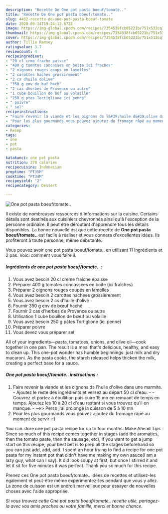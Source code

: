```yaml
---
description: "Recette De One pot pasta boeuf/tomate.."
title: "Recette De One pot pasta boeuf/tomate.."
slug: 4432-recette-de-one-pot-pasta-boeuf-tomate
date: 2020-09-14T19:24:12.672Z
image: https://img-global.cpcdn.com/recipes/7354538fcb65221b/751x532cq70/one-pot-pasta-boeuftomate-photo-principale-de-la-recette.jpg
thumbnail: https://img-global.cpcdn.com/recipes/7354538fcb65221b/751x532cq70/one-pot-pasta-boeuftomate-photo-principale-de-la-recette.jpg
cover: https://img-global.cpcdn.com/recipes/7354538fcb65221b/751x532cq70/one-pot-pasta-boeuftomate-photo-principale-de-la-recette.jpg
author: Tillie Ramsey
ratingvalue: 3.7
reviewcount: 4
recipeingredient:
- "20 cl crme frache paisse"
- "400 g tomates concasses en boite ici fraches"
- "2 oignons rouges coups en lamelles"
- "2 carottes haches grossirement"
- "2 cs dhuile dolive"
- "350 g env de buf hach"
- "2 cas dherbes de Provence ou autre"
- "1 cube bouillon de buf ou volaille"
- "250 g ptes Tortiglione ici penne"
- " poivre"
- " sel"
recipeinstructions:
- "Faire revenir la viande et les oignons ds l&#39;huile d&#39;olive dans une marmite. Ajoutez le reste des ingrédients et versez au départ 50 cl d&#39;eau.  Couvrez et portez à ébullition puis cuire 15 mn en remuant de temps en temps. Ajoutez les 10 à 20 cl d&#39;eau restant si vous trouvez qu&#39;il en manque. ==&gt;&gt; Perso j&#39;ai prolongé la cuisson de 5 à 10 mn."
- "Pour les plus gourmands vous pouvez ajoutez du fromage râpé au moment de servir :-)"
categories:
- Resep
tags:
- one
- pot
- pasta

katakunci: one pot pasta 
nutrition: 278 calories
recipecuisine: Indonesian
preptime: "PT35M"
cooktime: "PT34M"
recipeyield: "2"
recipecategory: Dessert

---
```



![One pot pasta boeuf/tomate..](https://img-global.cpcdn.com/recipes/7354538fcb65221b/751x532cq70/one-pot-pasta-boeuftomate-photo-principale-de-la-recette.jpg)

Il existe de nombreuses ressources d'informations sur la cuisine. Certains détails sont destinés aux cuisiniers chevronnés ainsi qu'à l'exception de la personne ordinaire. Il peut être déroutant d'apprendre tous les détails disponibles. La bonne nouvelle est que cette recette de <strong> One pot pasta boeuf/tomate.. </strong> est facile à réaliser et vous donnera d'excellentes idées. Ils profiteront à toute personne, même débutante.

<!--inarticleads1-->

Vous pouvez avoir one pot pasta boeuf/tomate.. en utilisant 11 Ingrédients et 2 pas. Voici comment vous faire il.

##### Ingrédients de one pot pasta boeuf/tomate.. :

1. Vous avez besoin 20 cl crème fraîche épaisse
1. Préparer 400 g tomates concassées en boite (ici fraîches)
1. Préparer 2 oignons rouges coupés en lamelles
1. Vous avez besoin 2 carottes hachées grossièrement
1. Vous avez besoin 2 cs d&#39;huile d&#39;olive
1. Fournir 350 g env de bœuf haché
1. Fournir 2 cas d&#39;herbes de Provence ou autre
1. Utilisation 1 cube bouillon de bœuf ou volaille
1. Vous avez besoin 250 g pâtes Tortiglione (ici penne)
1. Préparer  poivre
1. Vous devez vous préparer  sel


All of your ingredients—pasta, tomatoes, onions, and olive oil—cook together in one pan. The result is a meal that&#39;s delicious, healthy, and easy to clean up. This one-pot wonder has humble beginnings: just milk and dry macaroni. As the pasta cooks, the starch released helps thicken the milk, creating a perfect base for a sauce. 

<!--inarticleads2-->

##### One pot pasta boeuf/tomate.. instructions :

1. Faire revenir la viande et les oignons ds l&#39;huile d&#39;olive dans une marmite. - Ajoutez le reste des ingrédients et versez au départ 50 cl d&#39;eau. -  - Couvrez et portez à ébullition puis cuire 15 mn en remuant de temps en temps. Ajoutez les 10 à 20 cl d&#39;eau restant si vous trouvez qu&#39;il en manque. - ==&gt;&gt; Perso j&#39;ai prolongé la cuisson de 5 à 10 mn.
1. Pour les plus gourmands vous pouvez ajoutez du fromage râpé au moment de servir :-)


You can store one pot pasta recipe for up to four months. Make Ahead Tips Since so much of this recipe comes together in stages (add the aromatics, then the tomato paste, then the sausage, etc), if you want to get a jump start on this recipe, your best bet is to prep all the stages beforehand so you can just add, add, add. I spent an hour trying to find a recipe for one pot pasta for my instant pot that didn&#39;t have me making my own sauce(I am a lazy guy, what can I say). It did look soupy at first, but once I stirred it and let it sit for five minutes it was perfect. Thank you so much for this recipe. 

<!--inarticleads1-->

<p>
Prenez ces One pot pasta boeuf/tomate.. idées de recettes et utilisez-les également et peut-être même expérimentez-les pendant que vous y allez. La zone de cuisson est un endroit merveilleux pour essayer de nouvelles choses avec l'aide appropriée.
</p>

<p>
<i>Si vous trouvez cette One pot pasta boeuf/tomate.. recette utile, partagez-la avec vos amis proches ou votre famille, merci et bonne chance.</i>
</p>
